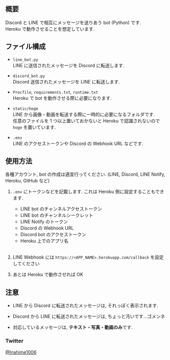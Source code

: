 ## 概要

Discord と LINE で相互にメッセージを送りあう bot (Python) です.  
Heroku で動作させることを想定しています.

## ファイル構成

- `line_bot.py`  
  LINE に送信されたメッセージを Discord に転送します.

- `discord_bot.py`  
  Discord 送信されたメッセージを LINE に転送します.

- `Procfile`, `requirements.txt`, `runtime.txt`  
  Heroku で bot を動作させる際に必要になります.

- `static/hoge`  
  LINE から画像・動画を転送する際に一時的に必要になるフォルダです.  
  任意のファイルを 1 つ以上置いておかないと Heroku で認識されないので `hoge` を置いています.

- `.env`  
  LINE のアクセストークンや Discord の Webhook URL などです.

## 使用方法

各種アカウント, bot の作成は適宜行ってください. (LINE, Discord, LINE Notify, Heroku, GitHub など)

1. `.env` にトークンなどを記載します. これは Heroku 側に設定することもできます.

   - LINE bot のチャンネルアクセストークン
   - LINE bot のチャンネルシークレット
   - LINE Notify のトークン
   - Discord の Webhook URL
   - Discord bot のアクセストークン
   - Heroku 上でのアプリ名
     <br>
     <br>

1. LINE Webhook には `https://<APP_NAME>.herokuapp.com/callback` を設定してください

1. あとは Heroku で動作させれば OK

## 注意

- LINE から Discord に転送されたメッセージは, それっぽく表示されます.

- Discord から LINE に転送されたメッセージは, ちょっと汚いです...ゴメンネ

- 対応しているメッセージは, **テキスト・写真・動画のみ**です.

### Twitter

[@Inahime1006](https://twitter.com/Inahime1006)
